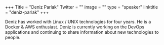 +++
Title = "Deniz Parlak"
Twitter = ""
image = ""
type = "speaker"
linktitle = "deniz-parlak"
+++

Deniz has worked with Linux / UNIX technologies for four years. He is a Docker & AWS enthusiast. Deniz is currently working on the DevOps applications and continuing to share information about new technologies to people.